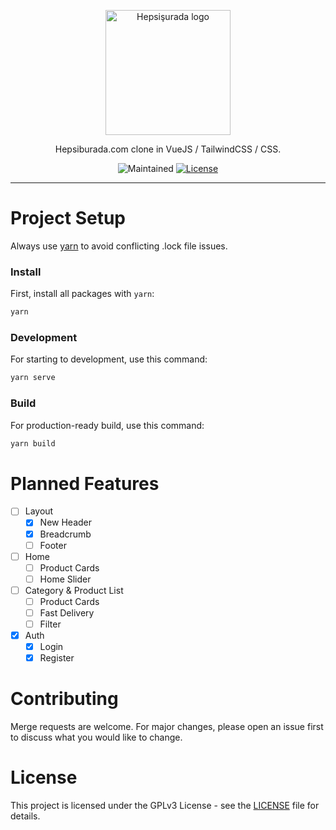 <p align="center"><img width="200" src="https://i.ibb.co/7zmB4gG/hepsisurada.png" alt="Hepsişurada logo"></p>
<p align="center">
  Hepsiburada.com clone in VueJS / TailwindCSS / CSS.
</p>
<p align="center">
  <img src="https://img.shields.io/maintenance/yes/2021?style=for-the-badge" alt="Maintained">
  <a href="https://github.com/berkaltiok/hepsiburada/blob/dev/LICENSE"><img src="https://img.shields.io/github/license/berkaltiok/hepsiburada?sanitize=true&style=for-the-badge" alt="License"></a>
</p>

---

# Project Setup

Always use <a href="https://yarnpkg.com/">yarn</a> to avoid conflicting .lock file issues.

### Install

First, install all packages with `yarn`:

```bash
yarn
```

### Development

For starting to development, use this command:

```bash
yarn serve
```

### Build

For production-ready build, use this command:

```bash
yarn build
```

# Planned Features
- [ ] Layout
  - [x] New Header
  - [x] Breadcrumb
  - [ ] Footer
- [ ] Home
    - [ ] Product Cards
    - [ ] Home Slider
- [ ] Category & Product List
  - [ ] Product Cards
  - [ ] Fast Delivery
  - [ ] Filter
- [x] Auth
    - [x] Login
    - [x] Register

# Contributing

Merge requests are welcome. For major changes, please open an issue first to discuss what you would like to change.

# License

This project is licensed under the GPLv3 License - see the [LICENSE](LICENSE) file for details.
